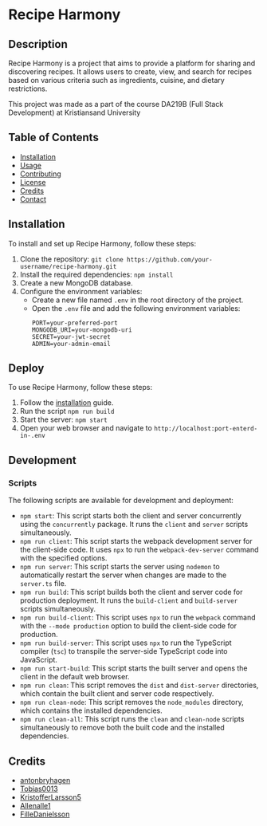 # Recipe Harmony

## Description
Recipe Harmony is a project that aims to provide a platform for sharing and discovering recipes. It allows users to create, view, and search for recipes based on various criteria such as ingredients, cuisine, and dietary restrictions.

This project was made as a part of the course DA219B (Full Stack Development) at Kristiansand University

## Table of Contents
- [Installation](#installation)
- [Usage](#usage)
- [Contributing](#contributing)
- [License](#license)
- [Credits](#credits)
- [Contact](#contact)

## Installation
To install and set up Recipe Harmony, follow these steps:
1. Clone the repository: `git clone https://github.com/your-username/recipe-harmony.git`
2. Install the required dependencies: `npm install`
3. Create a new MongoDB database.
4. Configure the environment variables: 
    - Create a new file named `.env` in the root directory of the project.
    - Open the `.env` file and add the following environment variables:
      ```
      PORT=your-preferred-port
      MONGODB_URI=your-mongodb-uri
      SECRET=your-jwt-secret
      ADMIN=your-admin-email
      ```

## Deploy
To use Recipe Harmony, follow these steps:
1. Follow the [installation](#installation) guide.
1. Run the script `npm run build`
1. Start the server: `npm start`
1. Open your web browser and navigate to `http://localhost:port-enterd-in-.env`

## Development

### Scripts
The following scripts are available for development and deployment:

- `npm start`: This script starts both the client and server concurrently using the `concurrently` package. It runs the `client` and `server` scripts simultaneously.
- `npm run client`: This script starts the webpack development server for the client-side code. It uses `npx` to run the `webpack-dev-server` command with the specified options.
- `npm run server`: This script starts the server using `nodemon` to automatically restart the server when changes are made to the `server.ts` file.
- `npm run build`: This script builds both the client and server code for production deployment. It runs the `build-client` and `build-server` scripts simultaneously.
- `npm run build-client`: This script uses `npx` to run the `webpack` command with the `--mode production` option to build the client-side code for production.
- `npm run build-server`: This script uses `npx` to run the TypeScript compiler (`tsc`) to transpile the server-side TypeScript code into JavaScript.
- `npm run start-build`: This script starts the built server and opens the client in the default web browser.
- `npm run clean`: This script removes the `dist` and `dist-server` directories, which contain the built client and server code respectively.
- `npm run clean-node`: This script removes the `node_modules` directory, which contains the installed dependencies.
- `npm run clean-all`: This script runs the `clean` and `clean-node` scripts simultaneously to remove both the built code and the installed dependencies.

## Credits
- [antonbryhagen](https://github.com/antonbryhagen)
- [Tobias0013](https://github.com/Tobias0013)
- [KristofferLarsson5](https://github.com/KristofferLarsson5)
- [Allenalle1](https://github.com/Allenalle1)
- [FilleDanielsson](https://github.com/FilleDanielsson)
